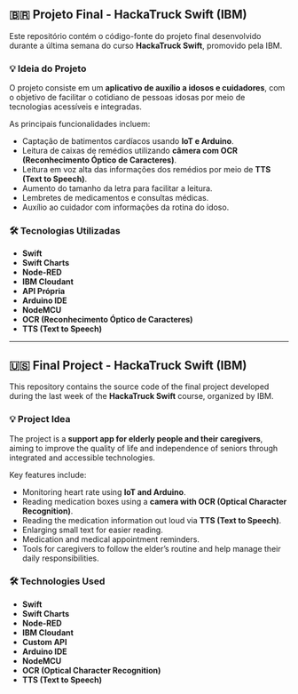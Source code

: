 ## 🇧🇷 Projeto Final - HackaTruck Swift (IBM)

Este repositório contém o código-fonte do projeto final desenvolvido durante a última semana do curso **HackaTruck Swift**, promovido pela IBM.

### 💡 Ideia do Projeto  
O projeto consiste em um **aplicativo de auxílio a idosos e cuidadores**, com o objetivo de facilitar o cotidiano de pessoas idosas por meio de tecnologias acessíveis e integradas.  

As principais funcionalidades incluem:  
- Captação de batimentos cardíacos usando **IoT e Arduino**.  
- Leitura de caixas de remédios utilizando **câmera com OCR (Reconhecimento Óptico de Caracteres)**.  
- Leitura em voz alta das informações dos remédios por meio de **TTS (Text to Speech)**.  
- Aumento do tamanho da letra para facilitar a leitura.  
- Lembretes de medicamentos e consultas médicas.  
- Auxílio ao cuidador com informações da rotina do idoso.  

### 🛠️ Tecnologias Utilizadas  
- **Swift**  
- **Swift Charts**  
- **Node-RED**  
- **IBM Cloudant**  
- **API Própria**  
- **Arduino IDE**  
- **NodeMCU**  
- **OCR (Reconhecimento Óptico de Caracteres)**  
- **TTS (Text to Speech)**  


---

## 🇺🇸 Final Project - HackaTruck Swift (IBM)

This repository contains the source code of the final project developed during the last week of the **HackaTruck Swift** course, organized by IBM.

### 💡 Project Idea  
The project is a **support app for elderly people and their caregivers**, aiming to improve the quality of life and independence of seniors through integrated and accessible technologies.

Key features include:  
- Monitoring heart rate using **IoT and Arduino**.  
- Reading medication boxes using a **camera with OCR (Optical Character Recognition)**.  
- Reading the medication information out loud via **TTS (Text to Speech)**.  
- Enlarging small text for easier reading.  
- Medication and medical appointment reminders.  
- Tools for caregivers to follow the elder’s routine and help manage their daily responsibilities.  

### 🛠️ Technologies Used  
- **Swift**  
- **Swift Charts**  
- **Node-RED**  
- **IBM Cloudant**  
- **Custom API**  
- **Arduino IDE**  
- **NodeMCU**  
- **OCR (Optical Character Recognition)**  
- **TTS (Text to Speech)**  
